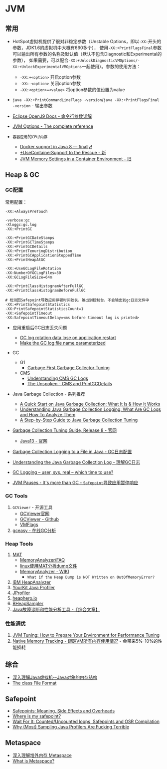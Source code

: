 # JVM

## 常用

* HotSpot虚拟机提供了很对非稳定参数（Unstable Options，即以`-XX:`开头的参数，JDK1.6的虚拟机中大概有660多个），
使用`-XX:+PrintFlagsFinal`参数可以输出所有参数的名称及默认值（默认不包含Diagnostic和Experimental的参数），
如果需要，可以配合`-XX:+UnlockDiagnosticVMOptions/-XX:+UnlockExperimentalVMOptions`一起使用）。参数的使用方法：
    * `-XX:+<option>` 开启option参数
    * `-XX:-<option>` 关闭option参数
    * `-XX:<option>=<value>` 将option参数的值设置为value

* `java -XX:+PrintCommandLineFlags -version`/`java -XX:+PrintFlagsFinal -version` - 输出参数

* [Eclipse OpenJ9 Docs - 命令行参数详解](https://www.eclipse.org/openj9/docs/xxusecontainersupport/)

* [JVM Options - The complete reference](http://pingtimeout.github.io/jvm-options/#)

* `容器应用`的`CPU`/`内存`
    * [Docker support in Java 8 — finally!](https://blog.softwaremill.com/docker-support-in-new-java-8-finally-fd595df0ca54)
    * [+UseContainerSupport to the Rescue - 新](https://medium.com/adorsys/usecontainersupport-to-the-rescue-e77d6cfea712)
    * [JVM Memory Settings in a Container Environment - 旧](https://medium.com/adorsys/jvm-memory-settings-in-a-container-environment-64b0840e1d9e)

## Heap & GC

### GC配置

常用配置：
```
-XX:+AlwaysPreTouch

-verbose:gc
-Xloggc:gc.log
-XX:+PrintGC

-XX:+PrintGCDateStamps
-XX:+PrintGCTimeStamps
-XX:+PrintGCDetails
-XX:+PrintTenuringDistribution
-XX:+PrintGCApplicationStoppedTime
-XX:+PrintHeapAtGC

-XX:+UseGCLogFileRotation
-XX:NumberOfGCLogFiles=50
-XX:GCLogFileSize=64m

-XX:+PrintClassHistogramAfterFullGC
-XX:+PrintClassHistogramBeforeFullGC

# 检测因Safepoint导致应用停顿时间较长，输出到控制台，不会输出到gc日志文件中
-XX:+PrintSafepointStatistics
-XX:PrintSafepointStatisticsCount=1
-XX:+SafepointTimeout
-XX:SafepointTimeoutDelay=<ms before timeout log is printed>
```

* 应用重启后GC日志丢失问题
    * [GC log rotation data lose on application restart](https://stackoverflow.com/questions/19274153/gc-log-rotation-data-lose-on-application-restart)
    * [Make the GC log file name parameterized](https://bugs.openjdk.java.net/browse/JDK-6950794)

* GC
    * G1
        * [Garbage First Garbage Collector Tuning](https://www.oracle.com/technical-resources/articles/java/g1gc.html)
    * CMS
        * [Understanding CMS GC Logs](https://blogs.oracle.com/poonam/understanding-cms-gc-logs)
        * [The Unspoken - CMS and PrintGCDetails](https://blogs.oracle.com/jonthecollector/the-unspoken-cms-and-printgcdetails)

* Java Garbage Collection - 系列推荐
    * [A Quick Start on Java Garbage Collection: What It Is & How It Works](https://sematext.com/blog/java-garbage-collection/)
    * [Understanding Java Garbage Collection Logging: What Are GC Logs and How To Analyze Them](https://sematext.com/blog/java-garbage-collection-logs/)
    * [A Step-by-Step Guide to Java Garbage Collection Tuning](https://sematext.com/blog/java-garbage-collection-tuning/)
* [Garbage Collection Tuning Guide, Release 8 - 官网](https://docs.oracle.com/javase/8/docs/technotes/guides/vm/gctuning/index.html)
    * [Java13 - 官网](https://docs.oracle.com/en/java/javase/13/gctuning/index.html)
* [Garbage Collection Logging to a File in Java - GC日志配置](https://www.baeldung.com/java-gc-logging-to-file)
* [Understanding the Java Garbage Collection Log - 理解GC日志](https://dzone.com/articles/understanding-garbage-collection-log)
* [GC Logging – user, sys, real – which time to use?](https://blog.tier1app.com/2016/04/06/gc-logging-user-sys-real-which-time-to-use/)
* [JVM Pauses - It's more than GC - `Safepoint`导致应用暂停响应](https://blanco.io/blog/jvm-safepoint-pauses/)


### GC Tools

1. `GCViewer` - 开源工具
    * [GCViewer官网](https://www.tagtraum.com/gcviewer.html)
    * [GCViewer - Github](https://github.com/chewiebug/GCViewer)
    * [VMFlags](https://www.tagtraum.com/gcviewer-vmflags.html)
2. [gceasy - 在线GC分析](https://gceasy.io/)

### Heap Tools

1. [MAT](https://www.eclipse.org/mat/)
    * [MemoryAnalyzer/FAQ](http://wiki.eclipse.org/MemoryAnalyzer/FAQ)
    * [linux使用MAT分析dump文件](http://www.moheqionglin.com/site/blogs/84/detail.html)
    * [MemoryAnalyzer - WIKI](https://wiki.eclipse.org/MemoryAnalyzer)
        * `What if the Heap Dump is NOT Written on OutOfMemoryError?`
2. [IBM HeapAnalyzer](https://www.ibm.com/support/pages/ibm-heapanalyzer)
3. [YourKit Java Profiler](https://www.yourkit.com/)
4. [JProfiler](https://www.ej-technologies.com/products/jprofiler/overview.html)
5. [heaphero.io](https://heaphero.io/)
6. [BHeapSampler](http://dr-brenschede.de/bheapsampler/)
7. [Java故障诊断和性能分析工具 -【综合文章】](http://www.jiaqili.me/post/java-profiling-tools/)

### 性能调优

1. [JVM Tuning: How to Prepare Your Environment for Performance Tuning](https://sematext.com/blog/jvm-performance-tuning/)
2. [Native Memory Tracking - 跟踪VM所有内存使用情况](https://docs.oracle.com/javase/8/docs/technotes/guides/troubleshoot/tooldescr007.html) - 会带来5%-10%的性能损耗

## 综合

* [深入理解Java虚拟机--Java对象的内存结构](https://blog.csdn.net/pengjunlee/article/details/72758619)
* [The class File Format](https://docs.oracle.com/javase/specs/jvms/se8/html/jvms-4.html)

## Safepoint
* [Safepoints: Meaning, Side Effects and Overheads](http://psy-lob-saw.blogspot.com/2015/12/safepoints.html)
* [Where is my safepoint?](https://psy-lob-saw.blogspot.com/2014/03/where-is-my-safepoint.html)
* [Wait For It: Counted/Uncounted loops, Safepoints and OSR Compilation](http://psy-lob-saw.blogspot.com/2016/02/wait-for-it-counteduncounted-loops.html)
* [Why (Most) Sampling Java Profilers Are Fucking Terrible](http://psy-lob-saw.blogspot.com/2016/02/why-most-sampling-java-profilers-are.html)

## Metaspace
* [深入理解堆外内存 Metaspace](https://www.javadoop.com/post/metaspace)
* [What is Metaspace?](https://stuefe.de/posts/metaspace/what-is-metaspace/)


